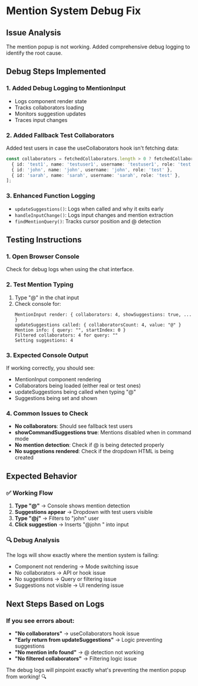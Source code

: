 # Mention System Debug Fix

## Issue Analysis
The mention popup is not working. Added comprehensive debug logging to identify the root cause.

## Debug Steps Implemented

### 1. **Added Debug Logging to MentionInput**
- Logs component render state
- Tracks collaborators loading
- Monitors suggestion updates
- Traces input changes

### 2. **Added Fallback Test Collaborators**  
Added test users in case the useCollaborators hook isn't fetching data:
```typescript
const collaborators = fetchedCollaborators.length > 0 ? fetchedCollaborators : [
  { id: 'test1', name: 'testuser1', username: 'testuser1', role: 'test' },
  { id: 'john', name: 'john', username: 'john', role: 'test' },
  { id: 'sarah', name: 'sarah', username: 'sarah', role: 'test' },
];
```

### 3. **Enhanced Function Logging**
- `updateSuggestions()`: Logs when called and why it exits early
- `handleInputChange()`: Logs input changes and mention extraction
- `findMentionQuery()`: Tracks cursor position and @ detection

## Testing Instructions

### 1. **Open Browser Console**
Check for debug logs when using the chat interface.

### 2. **Test Mention Typing**
1. Type "@" in the chat input
2. Check console for:
   ```
   MentionInput render: { collaborators: 4, showSuggestions: true, ... }
   updateSuggestions called: { collaboratorsCount: 4, value: "@" }
   Mention info: { query: "", startIndex: 0 }
   Filtered collaborators: 4 for query: ""
   Setting suggestions: 4
   ```

### 3. **Expected Console Output**
If working correctly, you should see:
- MentionInput component rendering
- Collaborators being loaded (either real or test ones)
- updateSuggestions being called when typing "@"
- Suggestions being set and shown

### 4. **Common Issues to Check**
- **No collaborators**: Should see fallback test users
- **showCommandSuggestions true**: Mentions disabled when in command mode
- **No mention detection**: Check if @ is being detected properly
- **No suggestions rendered**: Check if the dropdown HTML is being created

## Expected Behavior

### ✅ **Working Flow**
1. **Type "@"** → Console shows mention detection
2. **Suggestions appear** → Dropdown with test users visible
3. **Type "@j"** → Filters to "john" user
4. **Click suggestion** → Inserts "@john " into input

### 🔍 **Debug Analysis**
The logs will show exactly where the mention system is failing:
- Component not rendering → Mode switching issue
- No collaborators → API or hook issue  
- No suggestions → Query or filtering issue
- Suggestions not visible → UI rendering issue

## Next Steps Based on Logs

### If you see errors about:
- **"No collaborators"** → useCollaborators hook issue
- **"Early return from updateSuggestions"** → Logic preventing suggestions
- **"No mention info found"** → @ detection not working
- **"No filtered collaborators"** → Filtering logic issue

The debug logs will pinpoint exactly what's preventing the mention popup from working! 🔍